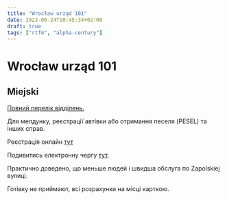 ```yaml
---
title: "Wrocław urząd 101"
date: 2022-06-24T10:45:34+02:00
draft: true
tags: ["rtfm", "alpha-century"]
---
```


# Wrocław urząd 101

## Miejski

[Повний перелік відділень.](https://bip.um.wroc.pl/sprawa-do-zalatwienia/9149/rejestracja-pojazdu-pojazd-zakupiony-i-zarejestrowany-w-kraju)

Для мелдунку, реєстрації автівки або отримання песеля (PESEL) та інших справ.

Реєстрація онлайн [тут](https://bez-kolejki.um.wroc.pl/#/)

Подивитись електронну чергу [тут](https://w-kolejce.um.wroc.pl). 

Практично доведено, що меньше людей і швидша обслуга по Zapolskiej вулиці. 

Готівку не приймают, всі розрахунки на місці карткою. 